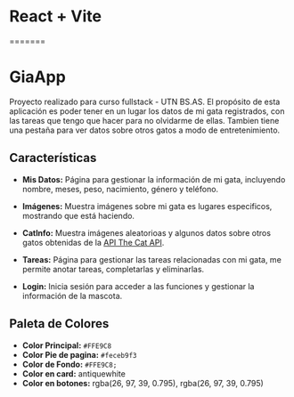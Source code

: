 # React + Vite
=======
# GiaApp
Proyecto realizado para curso fullstack - UTN BS.AS. El propósito de esta aplicación es poder tener en un lugar los datos de mi gata registrados, con las tareas que tengo que hacer para no olvidarme de ellas. Tambien tiene una pestaña para ver datos sobre otros gatos a modo de entretenimiento.

## Características

- **Mis Datos:** Página para gestionar la información de mi gata, incluyendo nombre, meses, peso, nacimiento, género y teléfono.

- **Imágenes:** Muestra imágenes sobre mi gata es lugares especificos, mostrando que está haciendo.

- **CatInfo:** Muestra imágenes aleatorioas y algunos datos sobre otros gatos obtenidas de la [API The Cat API](https://thecatapi.com/).

- **Tareas:** Página para gestionar las tareas relacionadas con mi gata, me permite anotar tareas, completarlas y eliminarlas.

- **Login:** Inicia sesión para acceder a las funciones y gestionar la información de la mascota.


## Paleta de Colores

- **Color Principal:** `#FFE9C8`
- **Color Pie de pagina:** `#feceb9f3` 
- **Color de Fondo:** `#FFE9C8;`
- **Color en card:** antiquewhite
- **Color en botones:** rgba(26, 97, 39, 0.795), rgba(26, 97, 39, 0.795)
